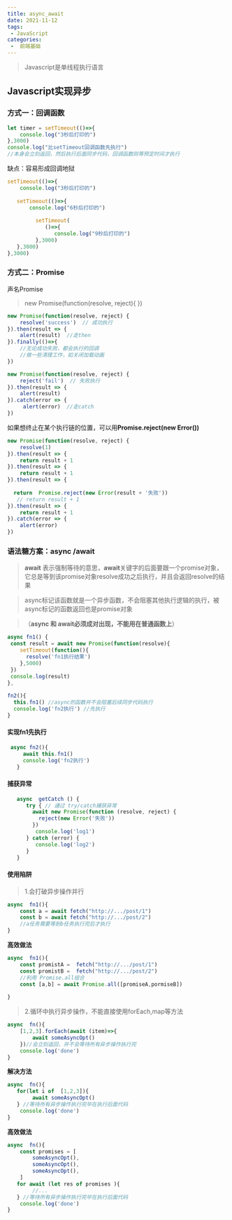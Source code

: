 ```yaml
---
title: async_await
date: 2021-11-12
tags:
 - JavaScript
categories: 
 -  前端基础
---
```


> Javascript是单线程执行语言



## Javascript实现异步



### 方式一：回调函数

```js
let timer = setTimeout(()=>{
    console.log("3秒后打印的")
},3000)
console.log("比setTimeout回调函数先执行")
//本身会立刻返回，然后执行后面同步代码，回调函数则等预定时间才执行
```

缺点：容易形成回调地狱

```js
setTimeout(()=>{
    console.log("3秒后打印的")
    
   setTimeout(()=>{    
       console.log("6秒后打印的")
       
         setTimeout(
            ()=>{    
               console.log("9秒后打印的")
         },3000)
   },3000)
},3000)
```



### 方式二：Promise

声名Promise

> new Promise(function(resolve, reject){ })

```js
new Promise(function(resolve, reject) { 
    resolve('success')  // 成功执行
}).then(result => {
    alert(result)  //走then
}).finally(()=>{
	//无论成功失败，都会执行的回调
    //做一些清理工作，如关闭加载动画
})

new Promise(function(resolve, reject) { 
    reject('fail')  // 失败执行
}).then(result => {
    alert(result)
}).catch(error => {
     alert(error)  //走catch
})
```

如果想终止在某个执行链的位置，可以用**Promise.reject(new Error())**

```js
new Promise(function(resolve, reject) {
    resolve(1)
}).then(result => {
    return result + 1
}).then(result => {
    return result + 1
}).then(result => {
    
  return  Promise.reject(new Error(result + '失败'))
   // return result + 1
}).then(result => {
    return result + 1
}).catch(error => {	
    alert(error)
})
```

### 语法糖方案：async /await

> **await** 表示强制等待的意思，**await**关键字的后面要跟一个promise对象，它总是等到该promise对象resolve成功之后执行，并且会返回resolve的结果

> async标记该函数就是一个异步函数，不会阻塞其他执行逻辑的执行，被async标记的函数返回也是promise对象

> （**async 和 await必须成对出现，不能用在普通函数上**）

```js
async fn1() {
 const result = await new Promise(function(resolve){  
    setTimeout(function(){
      resolve('fn1执行结果')
    },5000)
 })
 console.log(result)
},
    
fn2(){
  this.fn1() //async的函数并不会阻塞后续同步代码执行
  console.log('fn2执行') //先执行
}
```

#### 实现fn1先执行

```js
 async fn2(){
     await this.fn1()
     console.log('fn2执行')
   }
```

#### 捕获异常

```js
   async  getCatch () {
      try { // 通过 try/catch捕获异常
        await new Promise(function (resolve, reject) {
          reject(new Error('失败'))
        })
         console.log('log1')
      } catch (error) {
         console.log('log2')
      }
   }
```

#### 使用陷阱

> 1.会打破异步操作并行

```js
async  fn1(){
    const a = await fetch("http://.../post/1")
    const b = await fetch("http://.../post/2")
    //a任务需要等到b任务执行完后才执行
}
```

**高效做法**

```js
async  fn1(){
    const promistA =  fetch("http://.../post/1")
    const promistB =  fetch("http://.../post/2")
    //利用 Promise.all组合
    const [a,b] = await Promise.all([promiseA,pormiseB])
    
}


```



> 2.循环中执行异步操作，不能直接使用forEach,map等方法

```js
async  fn(){
    [1,2,3].forEach(await (item)=>{
        await someAsyncOpt()
    })//会立刻返回，并不会等待所有异步操作执行完
    console.log('done')
}
```

**解决方法**

```js
async  fn(){
   for(let i of  [1,2,3]){
		await someAsyncOpt()
   } //等待所有异步操作执行完毕在执行后面代码
    console.log('done')
}
```

**高效做法**

```js
async  fn(){
    const promises = [
        someAsyncOpt(),
        someAsyncOpt(),
        someAsyncOpt(),
    ]
   for await (let res of promises ){
		//...
   } //等待所有异步操作执行完毕在执行后面代码
    console.log('done')
}
```

